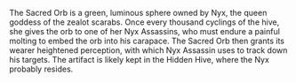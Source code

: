 The Sacred Orb is a green, luminous sphere owned by Nyx, the queen goddess of the zealot scarabs. Once every thousand cyclings of the hive, she gives the orb to one of her Nyx Assassins, who must endure a painful molting to embed the orb into his carapace. The Sacred Orb then grants its wearer heightened perception, with which Nyx Assassin uses to track down his targets.
The artifact is likely kept in the Hidden Hive, where the Nyx probably resides.
